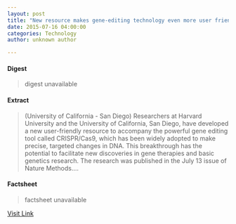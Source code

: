 ```yaml
---
layout: post
title: "New resource makes gene-editing technology even more user friendly"
date: 2015-07-16 04:00:00
categories: Technology
author: unknown author

---
```



#### Digest
>digest unavailable

#### Extract
>(University of California - San Diego) Researchers at Harvard University and the University of California, San Diego, have developed a new user-friendly resource to accompany the powerful gene editing tool called CRISPR/Cas9, which has been widely adopted to make precise, targeted changes in DNA. This breakthrough has the potential to facilitate new discoveries in gene therapies and basic genetics research. The research was published in the July 13 issue of Nature Methods....

#### Factsheet
>factsheet unavailable

[Visit Link](http://www.eurekalert.org/pub_releases/2015-07/uoc--nrm071515.php)



